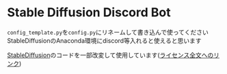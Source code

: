 # Stable Diffusion Discord Bot
`config_template.py`を`config.py`にリネームして書き込んで使ってください  
StableDiffusionのAnaconda環境にdiscord等入れると使えると思います

[StableDiffusion](https://github.com/CompVis/stable-diffusion)のコードを一部改変して使用しています([ライセンス全文へのリンク](https://github.com/CompVis/stable-diffusion/blob/main/LICENSE))
